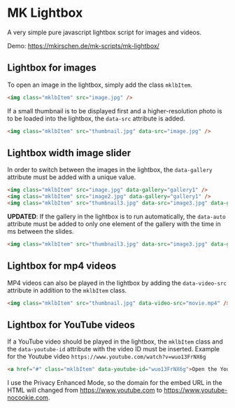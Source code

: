 # MK Lightbox
A very simple pure javascript lightbox script for images and videos.

Demo: <https://mkirschen.de/mk-scripts/mk-lightbox/>

## Lightbox for images
To open an image in the lightbox, simply add the class `mklbItem`.
```html
<img class="mklbItem" src="image.jpg" />
```

If a small thumbnail is to be displayed first and a higher-resolution photo is to be loaded into the lightbox, the `data-src` attribute is added.
```html
<img class="mklbItem" src="thumbnail.jpg" data-src="image.jpg" />
```

## Lightbox width image slider
In order to switch between the images in the lightbox, the `data-gallery` attribute must be added with a unique value.
```html
<img class="mklbItem" src="image.jpg" data-gallery="gallery1" />
<img class="mklbItem" src="image2.jpg" data-gallery="gallery1" />
<img class="mklbItem" src="thumbnail3.jpg" data-src="image3.jpg" data-gallery="gallery1" />
```

**UPDATED**: If the gallery in the lightbox is to run automatically, the `data-auto` attribute must be added to only one element of the gallery with the time in ms between the slides.
```html
<img class="mklbItem" src="thumbnail3.jpg" data-src="image3.jpg" data-gallery="gallery1" data-auto="2000" />
```

## Lightbox for mp4 videos
MP4 videos can also be played in the lightbox by adding the `data-video-src` attribute in addition to the `mklbItem` class.
```html
<img class="mklbItem" src="thumbnail.jpg" data-video-src="movie.mp4" />
```

## Lightbox for YouTube videos
If a YouTube video should be played in the lightbox, the `mklbItem` class and the `data-youtube-id` attribute with the video ID must be inserted.
Example for the Youtube video `https://www.youtube.com/watch?v=wuo13FrNX6g`
```html
<a href="#" class="mklbItem" data-youtube-id="wuo13FrNX6g">Open the Youtube video in the lightbox.</a>
```
I use the Privacy Enhanced Mode, so the domain for the embed URL in the HTML will changed from https://www.youtube.com to https://www.youtube-nocookie.com.
